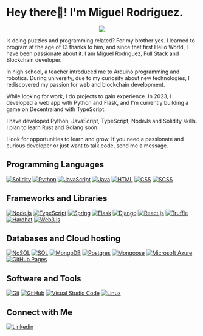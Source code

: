 # Hey there👋! I'm Miguel Rodriguez.

<p align="center">
  <a align="center" href="https://github.com/DenverCoder1/readme-typing-svg">
    <img src="https://readme-typing-svg.herokuapp.com?font=IBM+Plex+Sans&color=FF0000&size=25&lines=Welcome+to+my+GitHub+Profile!;I'm+a+FullStack+Developer;I'm+a+Blockchain+Developer;Feel+free+to+contact+me" />
  </a>
</p>
<p>Is doing puzzles and programming related? For my brother yes. I learned to program at the age of 13 thanks to him, and since that first Hello World, I have been passionate about it. I am Miguel Rodríguez, Full Stack and Blockchain developer.

In high school, a teacher introduced me to Arduino programming and robotics. During university, due to my curiosity about new technologies, I rediscovered my passion for web and blockchain development.

While looking for work, I do projects to gain experience. In 2023, I developed a web app with Python and Flask, and I'm currently building a game on Decentraland with TypeScript.

I have developed Python, JavaScript, TypeScript, NodeJs and Solidity skills. I plan to learn Rust and Golang soon.

I look for opportunities to learn and grow. If you need a passionate and curious developer or just want to talk code, send me a message.</p>


## Programming Languages

<p>
    <a href="#"><img alt="Solidity" src="https://img.shields.io/badge/Solidity%20-%23363636.svg?logo=solidity&logoColor=white"></a>
    <a href="#"><img alt="Python" src="https://img.shields.io/badge/Python%20-%233776AB.svg?logo=python&logoColor=white"></a>
    <a href="#"><img alt="JavaScript" src="https://img.shields.io/badge/JavaScript%20-%23F7DF1E.svg?logo=javascript&logoColor=black"></a>
    <a href="#"><img alt="Java" src="https://img.shields.io/badge/Java%20-%23ED8B00.svg?logo=java&logoColor=white"></a>
    <a href="#"><img alt="HTML" src="https://img.shields.io/badge/HTML%20-%23E34F26.svg?logo=html5&logoColor=white"></a>
    <a href="#"><img alt="CSS" src="https://img.shields.io/badge/CSS%20-%231572B6.svg?logo=css3&logoColor=white"></a>
    <a href="#"><img alt="SCSS" src="https://img.shields.io/badge/SCSS%20-%23CC6699.svg?logo=sass&logoColor=white"></a>
</p>

## Frameworks and Libraries
<p>
    <a href="#"><img alt="Node.js" src="https://img.shields.io/badge/Node.js%20-%23339933.svg?logo=node.js&logoColor=white"></a>
    <a href="#"><img alt="TypeScript" src="https://img.shields.io/badge/TypeScript-%23007ACC.svg?logo=typescript&logoColor=white"></a>
    <a href="#"><img alt="Spring" src="https://img.shields.io/badge/Spring%20-%236DB33F.svg?logo=spring&logoColor=white"></a>
    <a href="#"><img alt="Flask" src="https://img.shields.io/badge/Flask%20-%23000.svg?logo=flask&logoColor=white"></a>
    <a href="#"><img alt="Django" src="https://img.shields.io/badge/Django%20-%23092E20.svg?logo=django&logoColor=white"></a>
    <a href="#"><img alt="React.js" src="https://img.shields.io/badge/React.js%20-%2361DAFB.svg?logo=react&logoColor=black"></a>
    <a href="#"><img alt="Truffle" src="https://img.shields.io/badge/Truffle%20-%23583B6D.svg?logo=truffle&logoColor=white"></a>
    <a href="#"><img alt="Hardhat" src="https://img.shields.io/badge/Hardhat%20-%23FEC503.svg?logo=ethereum&logoColor=black"></a>
    <a href="#"><img alt="Web3.js" src="https://img.shields.io/badge/Web3.js-%23F16822.svg?logo=web3.js&logoColor=white"></a>

</p>


## Databases and Cloud hosting

<p>
    <a href="#"><img alt="NoSQL" src="https://img.shields.io/badge/NoSQL-%23000000.svg?logo=nosql&logoColor=white"></a>
    <a href="#"><img alt="SQL" src="https://img.shields.io/badge/SQL-%2300758F.svg?logo=sql&logoColor=white"></a>
    <a href="#"><img alt="MongoDB" src="https://img.shields.io/badge/MongoDB-%2347A248.svg?logo=mongodb&logoColor=white"></a>
    <a href="#"><img alt="Postgres" src="https://img.shields.io/badge/Postgres-%23336791.svg?logo=postgresql&logoColor=white"></a>
    <a href="#"><img alt="Mongoose" src="https://img.shields.io/badge/Mongoose-%23880000.svg?logo=mongoose&logoColor=white"></a>
    <a href="#"><img alt="Microsoft Azure" src="https://img.shields.io/badge/Microsoft%20Azure-%230078D4.svg?logo=microsoft-azure&logoColor=white"></a>
    <a href="#"><img alt="GitHub Pages" src="https://img.shields.io/badge/GitHub%20Pages-%23327FC7.svg?logo=github&logoColor=white"></a>

</p> 

## Software and Tools
<p>
  <a href="#"><img alt="Git" src="https://img.shields.io/badge/Git%20-%23F05033.svg?logo=git&logoColor=white"></a>
  <a href="#"><img alt="GitHub" src="https://img.shields.io/badge/GitHub%20-%23181717.svg?logo=github&logoColor=white"></a>
  <a href="#"><img alt="Visual Studio Code" src="https://img.shields.io/badge/Visual%20Studio%20Code-0078d7.svg?logo=visual-studio-code&logoColor=white"></a>
  <a href="#"><img alt="Linux" src="https://img.shields.io/badge/Linux%20-%23FCC624.svg?logo=linux&logoColor=black"></a>
</p>

## Connect with Me


<p>
  <a href="https://www.linkedin.com/in/miguel-rodriguez-valencia-221066269"><img alt="Linkedin" title="Miguel Rodriguez Linkedin" src="https://img.shields.io/badge/LinkedIn-0077B5?style=for-the-badge&logo=linkedin&logoColor=white"></a>
</p>
  

